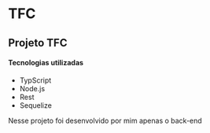 # TFC

<h2> Projeto TFC</h2>

<h4>Tecnologias utilizadas</h4>
<ul>
  <li>TypScript</li>
  <li>Node.js</li>
  <li>Rest</li>
  <li>Sequelize</li>
</ul>

<p>Nesse projeto foi desenvolvido por mim apenas o back-end</p>
